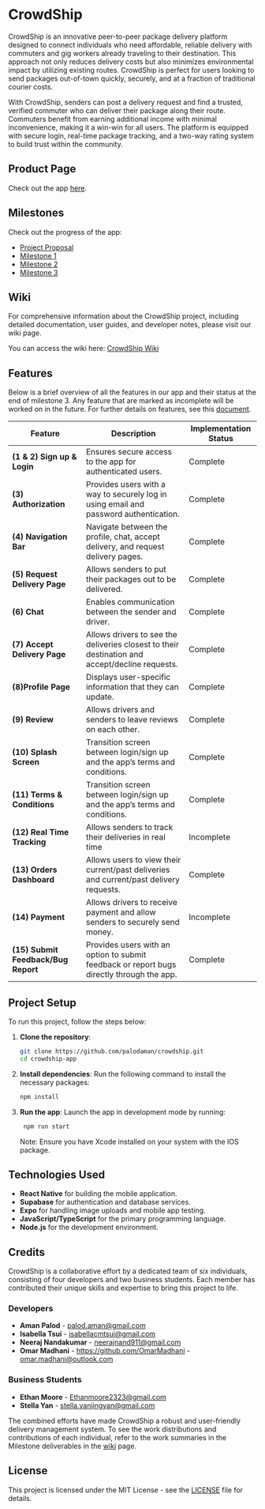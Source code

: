 # CrowdShip

CrowdShip is an innovative peer-to-peer package delivery platform designed to connect individuals who need affordable, reliable delivery with commuters and gig workers already traveling to their destination. This approach not only reduces delivery costs but also minimizes environmental impact by utilizing existing routes. CrowdShip is perfect for users looking to send packages out-of-town quickly, securely, and at a fraction of traditional courier costs.

With CrowdShip, senders can post a delivery request and find a trusted, verified commuter who can deliver their package along their route. Commuters benefit from earning additional income with minimal inconvenience, making it a win-win for all users. The platform is equipped with secure login, real-time package tracking, and a two-way rating system to build trust within the community.

## Product Page

Check out the app [here](https://webhome.csc.uvic.ca/~amanpalod/).

## Milestones

Check out the progress of the app:

- [Project Proposal](https://docs.google.com/presentation/d/1peil1iJRbVo_JsmiLLo1Ui51M7B2C_nOO8ybEi26i7I/edit?usp=sharing)
- [Milestone 1](https://www.canva.com/design/DAGTBPuQ0hA/XS5Hs-V7oXsaTxTl7JmsUg/view?utm_content=DAGTBPuQ0hA&utm_campaign=designshare&utm_medium=link&utm_source=editor)
- [Milestone 2](https://www.canva.com/design/DAGUn4-0RUc/vmg020h-dukKPFfQMnRNJg/view?utm_content=DAGUn4-0RUc&utm_campaign=designshare&utm_medium=link&utm_source=editor)
- [Milestone 3](https://docs.google.com/presentation/d/1ezSd52Tok1ssmX1XNv-7VHrFeTb0dTx0/edit?usp=sharing&ouid=108195452724558730826&rtpof=true&sd=true)

## Wiki

For comprehensive information about the CrowdShip project, including detailed documentation, user guides, and developer notes, please visit our wiki page.

You can access the wiki here: [CrowdShip Wiki](https://drive.google.com/drive/folders/1qSe8aqg4Xu0syk7wau58o0o3b7cBdhXS?usp=sharing)

## Features

Below is a brief overview of all the features in our app and their status at the end of milestone 3. Any feature that are marked as incomplete will be worked on in the future. For further details on features, see this [document](https://docs.google.com/document/d/1b9FrmSNGkEhcOvePmVpHOdPgPnyCju_JA-OCCkgSVtI/edit?usp=sharing).

| Feature                             | Description                                                                                    | Implementation Status |
| ----------------------------------- | ---------------------------------------------------------------------------------------------- | --------------------- |
| **(1 & 2) Sign up & Login**         | Ensures secure access to the app for authenticated users.                                      | Complete              |
| **(3) Authorization**               | Provides users with a way to securely log in using email and password authentication.          | Complete              |
| **(4) Navigation Bar**              | Navigate between the profile, chat, accept delivery, and request delivery pages.               | Complete              |
| **(5) Request Delivery Page**       | Allows senders to put their packages out to be delivered.                                      | Complete              |
| **(6) Chat**                        | Enables communication between the sender and driver.                                           | Complete              |
| **(7) Accept Delivery Page**        | Allows drivers to see the deliveries closest to their destination and accept/decline requests. | Complete              |
| **(8)Profile Page**                 | Displays user-specific information that they can update.                                       | Complete              |
| **(9) Review**                      | Allows drivers and senders to leave reviews on each other.                                     | Complete              |
| **(10) Splash Screen**              | Transition screen between login/sign up and the app’s terms and conditions.                    | Complete              |
| **(11) Terms & Conditions**         | Transition screen between login/sign up and the app’s terms and conditions.                    | Complete              |
| **(12) Real Time Tracking**         | Allows senders to track their deliveries in real time                                          | Incomplete            |
| **(13) Orders Dashboard**           | Allows users to view their current/past deliveries and current/past delivery requests.         | Complete              |
| **(14) Payment**                    | Allows drivers to receive payment and allow senders to securely send money.                    | Incomplete            |
| **(15) Submit Feedback/Bug Report** | Provides users with an option to submit feedback or report bugs directly through the app.      | Complete              |

## Project Setup

To run this project, follow the steps below:

1. **Clone the repository**:

   ```bash
   git clone https://github.com/palodaman/crowdship.git
   cd crowdship-app
   ```

2. **Install dependencies**:
   Run the following command to install the necessary packages:

   ```bash
   npm install
   ```

3. **Run the app**:
   Launch the app in development mode by running:
   ```bash
    npm run start
   ```
   Note: Ensure you have Xcode installed on your system with the IOS package.

## Technologies Used

- **React Native** for building the mobile application.
- **Supabase** for authentication and database services.
- **Expo** for handling image uploads and mobile app testing.
- **JavaScript/TypeScript** for the primary programming language.
- **Node.js** for the development environment.

## Credits

CrowdShip is a collaborative effort by a dedicated team of six individuals, consisting of four developers and two business students. Each member has contributed their unique skills and expertise to bring this project to life.

### Developers

- **Aman Palod** - palod.aman@gmail.com
- **Isabella Tsui** - isabellacmtsui@gmail.com
- **Neeraj Nandakumar** - neerajnand911@gmail.com
- **Omar Madhani** - https://github.com/OmarMadhani - omar.madhani@outlook.com

### Business Students

- **Ethan Moore** - Ethanmoore2323@gmail.com
- **Stella Yan** - stella.yanjingyan@gmail.com

The combined efforts have made CrowdShip a robust and user-friendly delivery management system. To see the work distributions and contributions of each individual, refer to the work summaries in the Milestone deliverables in the [wiki](https://drive.google.com/drive/folders/1qSe8aqg4Xu0syk7wau58o0o3b7cBdhXS?usp=sharing) page.

## License

This project is licensed under the MIT License - see the [LICENSE](LICENSE) file for details.
